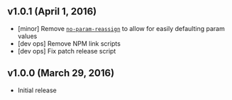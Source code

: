 ## v1.0.1 (April 1, 2016)
- [minor] Remove [`no-param-reassign`](http://eslint.org/docs/rules/no-param-reassign) to allow for easily defaulting param values
- [dev ops] Remove NPM link scripts
- [dev ops] Fix patch release script

## v1.0.0 (March 29, 2016)
- Initial release
